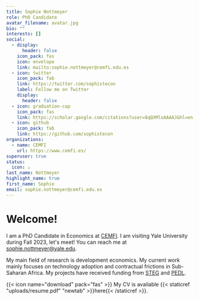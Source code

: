 ```yaml
---
title: Sophie Nottmeyer
role: PhD Candidate
avatar_filename: avatar.jpg
bio: ""
interests: []
social:
  - display:
      header: false
    icon_pack: fas
    icon: envelope
    link: mailto:sophie.nottmeyer@cemfi.edu.es
  - icon: twitter
    icon_pack: fab
    link: https://twitter.com/sophistecon
    label: Follow me on Twitter
    display:
      header: false
  - icon: graduation-cap
    icon_pack: fas
    link: https://scholar.google.com/citations?user=8qQXMloAAAAJ&hl=en
  - icon: github
    icon_pack: fab
    link: https://github.com/sophistecon
organizations:
  - name: CEMFI
    url: https://www.cemfi.es/
superuser: true
status:
  icon: ☕️
last_name: Nottmeyer
highlight_name: true
first_name: Sophie
email: sophie.nottmeyer@cemfi.edu.es
---
```

# Welcome!

I am a PhD Candidate in Economics at [CEMFI](https://www.cemfi.es). I﻿ am visiting Yale University during Fall 2023, let's meet! You can reach me at [sophie.nottmeyer@yale.edu](mailto:sophie.nottmeyer@yale.edu).

My main field of research is development economics. My current work mainly focuses on technology adoption and contractual frictions in Sub-Saharan Africa. My projects have received funding from [STEG](https://steg.cepr.org/) and [PEDL](https://pedl.cepr.org/). 

{{< icon name="download" pack="fas" >}} My CV is available {{< staticref "uploads/resume.pdf" "newtab" >}}here{{< /staticref >}}.
